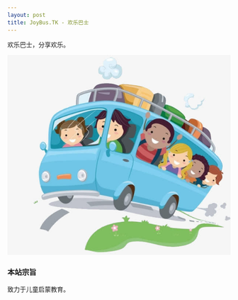 ```yaml
---
layout: post
title: JoyBus.TK - 欢乐巴士
---
```


欢乐巴士，分享欢乐。   

![欢乐巴士](/public/joybus.jpg)    

### 本站宗旨   

致力于儿童启蒙教育。
